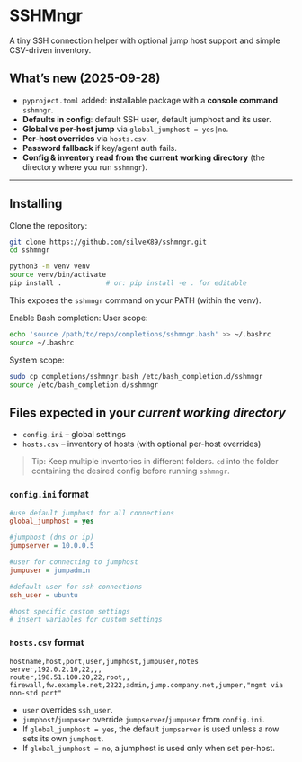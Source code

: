 # SSHMngr

A tiny SSH connection helper with optional jump host support and simple CSV-driven inventory.

## What’s new (2025-09-28)
- `pyproject.toml` added: installable package with a **console command** `sshmngr`.
- **Defaults in config**: default SSH user, default jumphost and its user.
- **Global vs per-host jump** via `global_jumphost = yes|no`.
- **Per-host overrides** via `hosts.csv`.
- **Password fallback** if key/agent auth fails.
- **Config & inventory read from the current working directory** (the directory where you run `sshmngr`).

---

## Installing

Clone the repository:

```bash
git clone https://github.com/silveX89/sshmngr.git
cd sshmngr
```

```bash
python3 -m venv venv
source venv/bin/activate
pip install .           # or: pip install -e . for editable
```
This exposes the `sshmngr` command on your PATH (within the venv).

Enable Bash completion:
User scope:
```bash
echo 'source /path/to/repo/completions/sshmngr.bash' >> ~/.bashrc
source ~/.bashrc
```
System scope:
```bash
sudo cp completions/sshmngr.bash /etc/bash_completion.d/sshmngr
source /etc/bash_completion.d/sshmngr
```

## Files expected in your *current working directory*

- `config.ini` – global settings
- `hosts.csv`  – inventory of hosts (with optional per-host overrides)

> Tip: Keep multiple inventories in different folders. `cd` into the folder containing the desired config before running `sshmngr`.

### `config.ini` format

```ini
#use default jumphost for all connections
global_jumphost = yes

#jumphost (dns or ip)
jumpserver = 10.0.0.5

#user for connecting to jumphost
jumpuser = jumpadmin

#default user for ssh connections
ssh_user = ubuntu

#host specific custom settings
# insert variables for custom settings
```

### `hosts.csv` format

```csv
hostname,host,port,user,jumphost,jumpuser,notes
server,192.0.2.10,22,,,
router,198.51.100.20,22,root,,
firewall,fw.example.net,2222,admin,jump.company.net,jumper,"mgmt via non-std port"
```

- `user` overrides `ssh_user`.
- `jumphost`/`jumpuser` override `jumpserver`/`jumpuser` from `config.ini`.
- If `global_jumphost = yes`, the default `jumpserver` is used unless a row sets its own `jumphost`.
- If `global_jumphost = no`, a jumphost is used only when set per-host.
